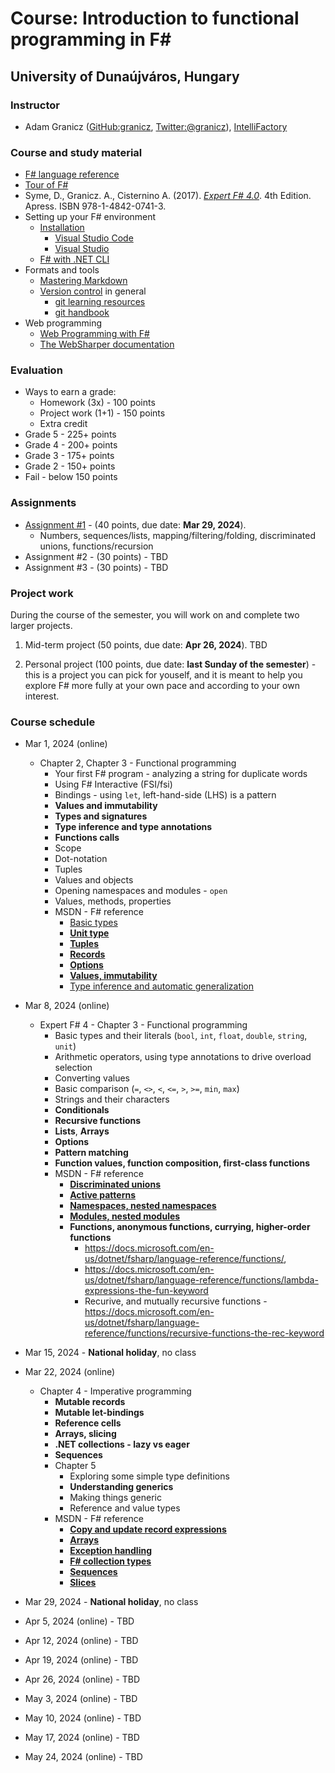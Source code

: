 # Course: Introduction to functional programming in F\#

## University of Dunaújváros, Hungary

### Instructor

* Adam Granicz ([GitHub:granicz](https://github.com/granicz), [Twitter:@granicz](https://twitter.com/granicz)), [IntelliFactory](https://intellifactory.com)

### Course and study material

* [F# language reference](https://docs.microsoft.com/en-us/dotnet/fsharp/language-reference/)
* [Tour of F#](https://docs.microsoft.com/en-us/dotnet/fsharp/tour)
* Syme, D., Granicz. A., Cisternino A. (2017). *[Expert F# 4.0](https://www.apress.com/gp/book/9781484207413)*. 4th Edition. Apress. ISBN 978-1-4842-0741-3.
* Setting up your F# environment
  * [Installation](https://docs.microsoft.com/en-us/dotnet/fsharp/get-started/install-fsharp)
    * [Visual Studio Code](https://docs.microsoft.com/en-us/dotnet/fsharp/get-started/get-started-vscode)
    * [Visual Studio](https://docs.microsoft.com/en-us/dotnet/fsharp/get-started/get-started-visual-studio)
  * [F# with .NET CLI](https://docs.microsoft.com/en-us/dotnet/fsharp/get-started/get-started-command-line)
* Formats and tools
  * [Mastering Markdown](https://guides.github.com/features/mastering-markdown/)
  * [Version control](https://en.wikipedia.org/wiki/Version_control) in general
    * [git learning resources](https://try.github.io/)
    * [git handbook](https://guides.github.com/introduction/git-handbook/)
* Web programming
  * [Web Programming with F\#](https://fsharp.org/guides/web/)
  * [The WebSharper documentation](http://developers.websharper.com/)

### Evaluation

* Ways to earn a grade:
  * Homework (3x) - 100 points
  * Project work (1+1) - 150 points
  * Extra credit
* Grade 5 - 225+ points
* Grade 4 - 200+ points
* Grade 3 - 175+ points
* Grade 2 - 150+ points
* Fail - below 150 points

### Assignments

* [Assignment #1](assignment-01.md) - (40 points, due date: **Mar 29, 2024**).
  * Numbers, sequences/lists, mapping/filtering/folding, discriminated unions, functions/recursion
* Assignment #2 - (30 points) - TBD
* Assignment #3 - (30 points) - TBD

### Project work

During the course of the semester, you will work on and complete two larger projects.

1. Mid-term project (50 points, due date: **Apr 26, 2024**). TBD

2. Personal project (100 points, due date: **last Sunday of the semester**) - this is a project you can pick for youself, and it is meant to help you explore F# more fully at your own pace and according to your own interest.

### Course schedule

* Mar 1, 2024 (online)

  * Chapter 2, Chapter 3 - Functional programming
    * Your first F# program - analyzing a string for duplicate words
    * Using F# Interactive (FSI/fsi)
    * Bindings - using `let`, left-hand-side (LHS) is a pattern
    * **Values and immutability**
    * **Types and signatures**
    * **Type inference and type annotations**
    * **Functions calls**
    * Scope
    * Dot-notation
    * Tuples
    * Values and objects
    * Opening namespaces and modules - `open`
    * Values, methods, properties
    * MSDN - F# reference
      * [Basic types](https://docs.microsoft.com/en-us/dotnet/fsharp/language-reference/basic-types)
      * [**Unit type**](https://docs.microsoft.com/en-us/dotnet/fsharp/language-reference/unit-type)
      * [**Tuples**](https://docs.microsoft.com/en-us/dotnet/fsharp/language-reference/tuples)
      * [**Records**](https://docs.microsoft.com/en-us/dotnet/fsharp/language-reference/records)
      * [**Options**](https://docs.microsoft.com/en-us/dotnet/fsharp/language-reference/options)
      * [**Values, immutability**](https://docs.microsoft.com/en-us/dotnet/fsharp/language-reference/values/)
      * [Type inference and automatic generalization](https://docs.microsoft.com/en-us/dotnet/fsharp/language-reference/type-inference)

* Mar 8, 2024 (online)
  * Expert F# 4 - Chapter 3 - Functional programming
    * Basic types and their literals (`bool`, `int`, `float`, `double`, `string`, `unit`)
    * Arithmetic operators, using type annotations to drive overload selection
    * Converting values
    * Basic comparison (`=`, `<>`, `<`, `<=`, `>`, `>=`, `min`, `max`)
    * Strings and their characters
    * **Conditionals**
    * **Recursive functions**
    * **Lists**, **Arrays**
    * **Options**
    * **Pattern matching**
    * **Function values, function composition, first-class functions**
    * MSDN - F# reference
      * [**Discriminated unions**](https://docs.microsoft.com/en-us/dotnet/fsharp/language-reference/discriminated-unions)
      * [**Active patterns**](https://docs.microsoft.com/en-us/dotnet/fsharp/language-reference/active-patterns)
      * [**Namespaces, nested namespaces**](https://docs.microsoft.com/en-us/dotnet/fsharp/language-reference/namespaces)
      * [**Modules, nested modules**](https://docs.microsoft.com/en-us/dotnet/fsharp/language-reference/modules)
      * **Functions, anonymous functions, currying, higher-order functions**
        * https://docs.microsoft.com/en-us/dotnet/fsharp/language-reference/functions/, 
        * https://docs.microsoft.com/en-us/dotnet/fsharp/language-reference/functions/lambda-expressions-the-fun-keyword
        * Recurive, and mutually recursive functions - https://docs.microsoft.com/en-us/dotnet/fsharp/language-reference/functions/recursive-functions-the-rec-keyword

* Mar 15, 2024 - **National holiday**, no class

* Mar 22, 2024 (online)
  * Chapter 4 - Imperative programming
    * **Mutable records**
    * **Mutable let-bindings**
    * **Reference cells**
    * **Arrays, slicing**
    * **.NET collections - lazy vs eager**
    * **Sequences**
    * Chapter 5
      * Exploring some simple type definitions
      * **Understanding generics**
      * Making things generic
      * Reference and value types
    * MSDN - F# reference
      * [**Copy and update record expressions**](https://docs.microsoft.com/en-us/dotnet/fsharp/language-reference/copy-and-update-record-expressions)
      * [**Arrays**](https://docs.microsoft.com/en-us/dotnet/fsharp/language-reference/arrays)
      * [**Exception handling**](https://docs.microsoft.com/en-us/dotnet/fsharp/language-reference/exception-handling/)
      * [**F# collection types**](https://docs.microsoft.com/en-us/dotnet/fsharp/language-reference/fsharp-collection-types)
      * [**Sequences**](https://docs.microsoft.com/en-us/dotnet/fsharp/language-reference/sequences)
      * [**Slices**](https://docs.microsoft.com/en-us/dotnet/fsharp/language-reference/slices)

* Mar 29, 2024 - **National holiday**, no class

* Apr 5, 2024 (online) - TBD
* Apr 12, 2024 (online) - TBD
* Apr 19, 2024 (online) - TBD
* Apr 26, 2024 (online) - TBD
* May 3, 2024 (online) - TBD
* May 10, 2024 (online) - TBD
* May 17, 2024 (online) - TBD
* May 24, 2024 (online) - TBD
